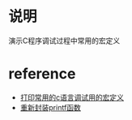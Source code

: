 # 说明 
演示C程序调试过程中常用的宏定义 
# reference
* [打印常用的c语言调试用的宏定义](https://github.com/c-demo/Common-macro-definitions)
* [重新封装printf函数](https://github.com/c-demo/Custom-printf)

